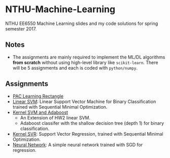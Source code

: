 # NTHU-Machine-Learning

NTHU EE6550 Machine Learning slides and my code solutions for spring semester 2017.

## Notes
- The assignments are mainly required to implement the ML/DL algorithms **from scratch** without using high-level library like `scikit-learn`.
There will be 5 assignments and each is coded with `python/numpy`.

## Assignments
- [PAC Learning Rectangle](https://github.com/YuChunLOL/NTHU-Machine-Learning/tree/master/assignments/hw1-PAC-learning-rectangle)
- [Linear SVM](https://github.com/YuChunLOL/NTHU-Machine-Learning/tree/master/assignments/hw2-linear-svm): Linear Support Vector Machine for Binary Classification trained with Sequential Minimal Optimization.
- [Kernel SVM and Adaboost](https://github.com/YuChunLOL/NTHU-Machine-Learning/tree/master/assignments/hw3-kernel-svm-and-adaboost)
  - An Extension of HW2 linear SVM.
  - Adaboost classifer with the shallow decision tree (depth 1) for binary classification.
- [Kernel SVR](https://github.com/YuChunLOL/NTHU-Machine-Learning/tree/master/assignments/hw4-kernel-svr): Support Vector Regression, trained with Sequential Minimal Optimization.
- [Neural Network](https://github.com/YuChunLOL/NTHU-Machine-Learning/tree/master/assignments/hw5-neural-network): A simple neural network trained with SGD for regression.
